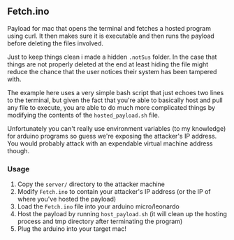 ## Fetch.ino
Payload for mac that opens the terminal and fetches a hosted program using curl. It then makes sure it is executable and then runs the payload before deleting the files involved.

Just to keep things clean i made a hidden `.notSus` folder. In the case that things are not properly deleted at the end at least hiding the file might reduce the chance that the user notices their system has been tampered with.

The example here uses a very simple bash script that just echoes two lines to the terminal, but given the fact that you're able to basically host and pull any file to execute, you are able to do much more complicated things by modifying the contents of the `hosted_payload.sh` file.

Unfortunately you can't really use environment variables (to my knowledge) for arduino programs so guess we're exposing the attacker's IP address. You would probably attack with an expendable virtual machine address though.

### Usage
1) Copy the `server/` directory to the attacker machine
2) Modify `Fetch.ino` to contain your attacker's IP address (or the IP of where you've hosted the payload)
3) Load the `Fetch.ino` file into your arduino micro/leonardo
4) Host the payload by running `host_payload.sh` (it will clean up the hosting process and tmp directory after terminating the program)
5) Plug the arduino into your target mac!